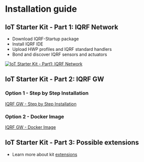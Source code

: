 # Installation guide

## IoT Starter Kit - Part 1: IQRF Network

* Download IQRF-Startup package
* Install IQRF IDE
* Upload HWP profiles and IQRF standard handlers
* Bond and discover IQRF sensors and actuators

[![IoT Starter Kit - Part1: IQRF Network](https://img.youtube.com/vi/zOiRGo4ZIyo/0.jpg)](https://www.youtube.com/watch?v=zOiRGo4ZIyo "IoT Starter Kit - Part1: IQRF Network")

## IoT Starter Kit - Part 2: IQRF GW

### Option 1 - Step by Step Installation

[IQRF GW - Step by Step Installation](https://github.com/iqrfsdk/iot-starter-kit/tree/master/install/GW-SbS-INSTALL.md)

### Option 2 - Docker Image

[IQRF GW - Docker Image](https://github.com/iqrfsdk/iot-starter-kit/tree/master/install/GW-D-IMAGE.md)

## IoT Starter Kit - Part 3: Possible extensions

* Learn more about kit [extensions](https://github.com/iqrfsdk/iot-starter-kit/tree/master/extensions)
